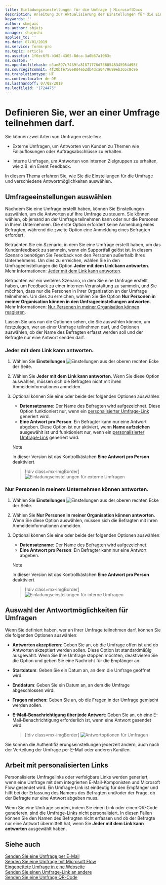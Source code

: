 ```yaml
---
title: Einladungseinstellungen für die Umfrage | MicrosoftDocs
description: Anleitung zur Aktualisierung der Einstellungen für die Einladung zur Umfrage unter Microsoft Forms Pro.
keywords: ''
author: sbmjais
ms.author: shjais
manager: shujoshi
applies_to: ''
ms.date: 07/01/2019
ms.service: forms-pro
ms.topic: article
ms.assetid: 1f6ec6f5-b3d2-4305-8dca-3a0b67a1083c
ms.custom: ''
ms.openlocfilehash: e3ae897c7439fa81871776d7388548345984d95f
ms.sourcegitcommit: 4f20bfe750e8d4eb2db4dca0479699eb365c8c9e
ms.translationtype: HT
ms.contentlocale: de-DE
ms.lasthandoff: 07/02/2019
ms.locfileid: "1724475"
---
```

# <a name="define-who-can-respond-to-a-survey"></a>Definieren Sie, wer an einer Umfrage teilnehmen darf. 



Sie können zwei Arten von Umfragen erstellen:

-   Externe Umfragen, um Antworten von Kunden zu Themen wie Fallauflösungen oder Auftragsabschlüsse zu erhalten.

-   Interne Umfragen, um Antworten von internen Zielgruppen zu erhalten, wie z.B. ein Event Feedback.

In diesem Thema erfahren Sie, wie Sie die Einstellungen für die Umfrage und verschiedene Antwortmöglichkeiten auswählen.

## <a name="select-survey-settings"></a>Umfrageeinstellungen auswählen

Nachdem Sie eine Umfrage erstellt haben, können Sie Einstellungen auswählen, um die Antworten auf Ihre Umfrage zu steuern. Sie können wählen, ob jemand an der Umfrage teilnehmen kann oder nur die Personen in Ihrem Unternehmen. Die erste Option erfordert keine Anmeldung eines Befragten, während die zweite Option eine Anmeldung eines Befragten erfordert.

Betrachten Sie ein Szenario, in dem Sie eine Umfrage erstellt haben, um das Kundenfeedback zu sammeln, wenn ein Supportfall gelöst ist. In diesem Szenario benötigen Sie Feedback von den Personen außerhalb Ihres Unternehmens. Um dies zu erreichen, wählen Sie in den Umfrageeinstellungen die Option **Jeder mit dem Link kann antworten**. Mehr Informationen: [Jeder mit dem Link kann antworten](#anyone-with-the-link-can-respond).

Betrachten wir ein weiteres Szenario, in dem Sie eine Umfrage erstellt haben, um Feedback zu einer internen Veranstaltung zu sammeln, und Sie möchten, dass nur die Personen in Ihrer Organisation an der Umfrage teilnehmen. Um dies zu erreichen, wählen Sie die Option **Nur Personen in meiner Organisation können in den Umfrageeinstellungen antworten**. Mehr Informationen: [Nur Personen in meiner Organisation können reagieren](#only-people-in-my-organization-can-respond).

Lassen Sie uns nun die Optionen sehen, die Sie auswählen können, um festzulegen, wer an einer Umfrage teilnehmen darf, und Optionen auswählen, ob der Name des Befragten erfasst werden soll und der Befragte nur eine Antwort senden darf.

### <a name="anyone-with-the-link-can-respond"></a>Jeder mit dem Link kann antworten.

1. Wählen Sie **Einstellungen** ![Einstellungen](media/settings-icon.png "Einstellungen") aus der oberen rechten Ecke der Seite.
2. Wählen Sie **Jeder mit dem Link kann antworten**. Wenn Sie diese Option auswählen, müssen sich die Befragten nicht mit ihren Anmeldeinformationen anmelden.
3. Optional können Sie eine oder beide der folgenden Optionen auswählen:
    - **Datensatzname**: Der Name des Befragten wird aufgezeichnet. Diese Option funktioniert nur, wenn ein [personalisierter Umfrage-Link](#work-with-personalized-links) generiert wird.
    - **Eine Antwort pro Person**: Ein Befragter kann nur eine Antwort abgeben. Diese Option ist nur aktiviert, wenn **Name aufzeichen** ausgewählt ist und funktioniert nur, wenn ein [personalisierter Umfrage-Link](#work-with-personalized-links) generiert wird.
    
    > [!NOTE]
    > In dieser Version ist das Kontrollkästchen **Eine Antwort pro Person** deaktiviert. 

    > [!div class=mx-imgBorder]
    > ![Einladungseinstellungen für externe Umfragen](media/invite-settings-external.png "Einladungseinstellungen für externe Umfragen")

### <a name="only-people-in-my-organization-can-respond"></a>Nur Personen in meinem Unternehmen können antworten.

1. Wählen Sie **Einstellungen** ![Einstellungen](media/settings-icon.png "Einstellungen") aus der oberen rechten Ecke der Seite.
2. Wählen Sie **Nur Personen in meiner Organisation können antworten**. Wenn Sie diese Option auswählen, müssen sich die Befragten mit ihren Anmeldeinformationen anmelden. 
3. Optional können Sie eine oder beide der folgenden Optionen auswählen:
    - **Datensatzname**: Der Name des Befragten wird aufgezeichnet.
    - **Eine Antwort pro Person**: Ein Befragter kann nur eine Antwort abgeben.
    
    > [!NOTE]
    > In dieser Version ist das Kontrollkästchen **Eine Antwort pro Person** deaktiviert. 

    > [!div class=mx-imgBorder]
    > ![Einladungseinstellungen für interne Umfragen](media/invite-settings-internal.png "Einladungseinstellungen für interne Umfragen")

## <a name="select-survey-response-options"></a>Auswahl der Antwortmöglichkeiten für Umfragen

Wenn Sie definiert haben, wer an Ihrer Umfrage teilnehmen darf, können Sie die folgenden Optionen auswählen:

- **Antworten akzeptieren**: Geben Sie an, ob die Umfrage offen ist und ob Antworten akzeptiert werden sollen. Diese Option ist standardmäßig ausgewählt. Wenn Sie Ihre Umfrage stoppen möchten, deaktivieren Sie die Option und geben Sie eine Nachricht für die Empfänger an.
- **Startdatum**: Geben Sie ein Datum an, an dem die Umfrage geöffnet wird. 
- **Enddatum**: Geben Sie ein Datum an, an dem die Umfrage abgeschlossen wird.
- **Fragen mischen**: Geben Sie an, ob die Fragen in der Umfrage gemischt werden sollen.
- **E-Mail-Benachrichtigung über jede Antwort**: Geben Sie an, ob eine E-Mail-Benachrichtigung erforderlich ist, wenn eine Antwort gesendet wird.

    > [!div class=mx-imgBorder]
    > ![Antwortoptionen für Umfragen](media/invite-settings-options.png "Antwortoptionen für Umfragen")

Sie können die Authentifizierungseinstellungen jederzeit ändern, auch nach der Verteilung der Umfrage per E-Mail oder anderen Kanälen.

## <a name="work-with-personalized-links"></a>Arbeit mit personalisierten Links

Personalisierte Umfragelinks oder verfolgbare Links werden generiert, wenn eine Umfrage mit dem integrierten E-Mail-Komponisten und Microsoft Flow gesendet wird. Ein Umfrage-Link ist eindeutig für den Empfänger und hilft bei der Erfassung des Namens des Befragten und/oder der Frage, ob der Befragte nur eine Antwort abgeben muss.

Wenn Sie eine Umfrage senden, indem Sie einen Link oder einen QR-Code generieren, sind die Umfrage-Links nicht personalisiert. In diesen Fällen können Sie den Namen des Befragten nicht erfassen und ob der Befragte nur eine Antwort übermittelt hat, wenn Sie **Jeder mit dem Link kann antworten** ausgewählt haben.

## <a name="see-also"></a>Siehe auch

[Senden Sie eine Umfrage per E-Mail](send-survey-email.md)<br>
[Senden Sie eine Umfrage mit Microsoft Flow](send-survey-microsoft-flow.md)<br>
[Eingebettete Umfrage in eine Webseite](embed-web-page.md)<br>
[Senden Sie einen Umfrage-Link an andere](send-survey-link.md)<br>
[Senden Sie eine Umfrage QR-Code](send-survey-qrcode.md)
